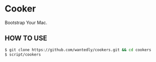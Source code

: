 # Cooker
Bootstrap Your Mac.

## HOW TO USE

```bash
$ git clone https://github.com/wantedly/cookers.git && cd cookers
$ script/cookers
```
